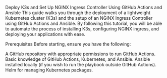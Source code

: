 Deploy K3s and Set Up NGINX Ingress Controller Using GitHub Actions and Ansible
This guide walks you through the deployment of a lightweight Kubernetes cluster (K3s) and the setup of an NGINX Ingress Controller using GitHub Actions and Ansible. By following this tutorial, you will be able to automate the process of installing K3s, configuring NGINX ingress, and deploying your applications with ease.

Prerequisites
Before starting, ensure you have the following:

A GitHub repository with appropriate permissions to run GitHub Actions.
Basic knowledge of GitHub Actions, Kubernetes, and Ansible.
Ansible installed locally (if you wish to run the playbook outside GitHub Actions).
Helm for managing Kubernetes packages.
